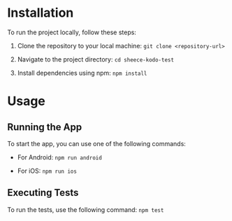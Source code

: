 # Installation
To run the project locally, follow these steps:

1. Clone the repository to your local machine:
`git clone <repository-url>`

2. Navigate to the project directory:
`cd sheece-kodo-test`

3. Install dependencies using npm:
`npm install`

# Usage
## Running the App
To start the app, you can use one of the following commands:

* For Android:
`npm run android`

* For iOS:
`npm run ios`

## Executing Tests
To run the tests, use the following command:
`npm test`